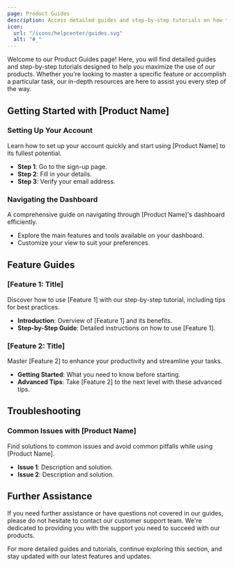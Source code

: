 ```yaml
---
page: Product Guides
description: Access detailed guides and step-by-step tutorials on how to use specific features or accomplish tasks using our products.
icon:
  url: "/icons/helpcenter/guides.svg"
  alt: "#_"
---
```




Welcome to our Product Guides page! Here, you will find detailed guides and step-by-step tutorials designed to help you maximize the use of our products. Whether you're looking to master a specific feature or accomplish a particular task, our in-depth resources are here to assist you every step of the way.

## Getting Started with [Product Name]

### Setting Up Your Account
Learn how to set up your account quickly and start using [Product Name] to its fullest potential.
- **Step 1**: Go to the sign-up page.
- **Step 2**: Fill in your details.
- **Step 3**: Verify your email address.

### Navigating the Dashboard
A comprehensive guide on navigating through [Product Name]'s dashboard efficiently.
- Explore the main features and tools available on your dashboard.
- Customize your view to suit your preferences.

## Feature Guides

### [Feature 1: Title]
Discover how to use [Feature 1] with our step-by-step tutorial, including tips for best practices.
- **Introduction**: Overview of [Feature 1] and its benefits.
- **Step-by-Step Guide**: Detailed instructions on how to use [Feature 1].

### [Feature 2: Title]
Master [Feature 2] to enhance your productivity and streamline your tasks.
- **Getting Started**: What you need to know before starting.
- **Advanced Tips**: Take [Feature 2] to the next level with these advanced tips.

## Troubleshooting

### Common Issues with [Product Name]
Find solutions to common issues and avoid common pitfalls while using [Product Name].
- **Issue 1**: Description and solution.
- **Issue 2**: Description and solution.

## Further Assistance

If you need further assistance or have questions not covered in our guides, please do not hesitate to contact our customer support team. We're dedicated to providing you with the support you need to succeed with our products.

For more detailed guides and tutorials, continue exploring this section, and stay updated with our latest features and updates.
